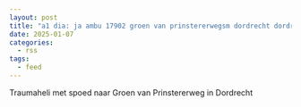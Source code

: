 ```yaml
---
layout: post
title: "a1 dia: ja ambu 17902 groen van prinstererwegsm dordrecht dordrt bon 3861"
date: 2025-01-07
categories: 
  - rss
tags: 
  - feed
---
```


Traumaheli met spoed naar Groen van Prinstererweg in Dordrecht
